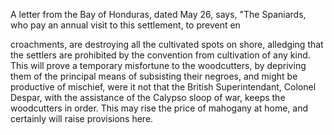  A letter from the Bay of Honduras, dated May 26, says, "The
                    Spaniards, who pay an annual visit to this settlement, to prevent en croachments, are destroying all the cultivated spots on shore,
                    alledging that the settlers are prohibited by the convention
                    from cultivation of any kind. This will prove a temporary misfortune
                    to the woodcutters, by depriving them of the principal means of
                    subsisting their negroes, and might be productive of mischief, were it not
                    that the British Superintendant, Colonel Despar, with the assistance
                    of the Calypso sloop of war, keeps the woodcutters in order. This may rise
                    the price of mahogany at home, and certainly will raise provisions
                    here.
